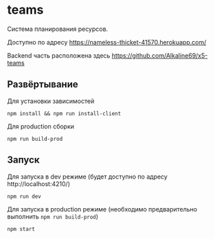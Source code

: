 # teams

Система планирования ресурсов.

Доступно по адресу https://nameless-thicket-41570.herokuapp.com/

Backend часть расположена здесь https://github.com/Alkaline69/x5-teams

## Развёртывание

Для установки зависимостей
```
npm install && npm run install-client
```

Для production сборки
```
npm run build-prod
```

## Запуск

Для запуска в dev режиме (будет доступно по адресу http://localhost:4210/)
```
npm run dev
```

Для запуска в production режиме (необходимо предварительно выполнить ```npm run build-prod```)
```
npm start
```
